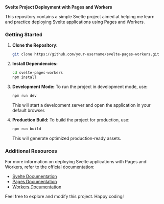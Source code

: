 **Svelte Project Deployment with Pages and Workers**

This repository contains a simple Svelte project aimed at helping me learn and practice deploying Svelte applications using Pages and Workers.

### Getting Started

1. **Clone the Repository:**

   ```bash
   git clone https://github.com/your-username/svelte-pages-workers.git
   ```

2. **Install Dependencies:**

   ```bash
   cd svelte-pages-workers
   npm install
   ```

3. **Development Mode:**
   To run the project in development mode, use:

   ```bash
   npm run dev
   ```

   This will start a development server and open the application in your default browser.

4. **Production Build:**
   To build the project for production, use:
   ```bash
   npm run build
   ```
   This will generate optimized production-ready assets.

### Additional Resources

For more information on deploying Svelte applications with Pages and Workers, refer to the official documentation:

- [Svelte Documentation](https://svelte.dev/docs)
- [Pages Documentation](https://pages.dev/)
- [Workers Documentation](https://developers.cloudflare.com/workers)

Feel free to explore and modify this project. Happy coding!
